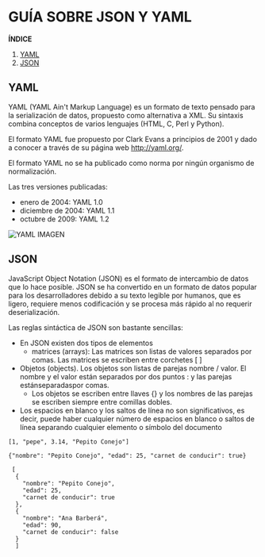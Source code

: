# GUÍA SOBRE JSON Y YAML

**ÍNDICE**   
1. [YAML](#id1)
2. [JSON](#id2)


## YAML<a name="id1"></a>

YAML (YAML Ain't Markup Language) es un formato de texto pensado para la serialización de datos, propuesto como alternativa a XML. Su sintaxis combina conceptos de varios lenguajes (HTML, C, Perl y Python).

El formato YAML fue propuesto por Clark Evans a principios de 2001 y dado a conocer a través de su página web http://yaml.org/.

El formato YAML no se ha publicado como norma por ningún organismo de normalización.
 
Las tres versiones publicadas:

   - enero de 2004: YAML 1.0
   - diciembre de 2004: YAML 1.1
   - octubre de 2009: YAML 1.2

![YAML IMAGEN](https://uxwing.com/wp-content/themes/uxwing/download/file-and-folder-type/yaml-file-icon.png)

## JSON<a name="id2"></a>

JavaScript Object Notation (JSON) es el formato de intercambio de datos que lo hace posible. JSON se ha convertido en un formato de datos popular para los 
desarrolladores debido a su texto legible por humanos, que es ligero, requiere menos codificación y se procesa más rápido al no requerir deserialización.

Las reglas sintáctica de JSON son bastante sencillas:

   - En JSON existen dos tipos de elementos
     - matrices (arrays): Las matrices son listas de valores separados por comas. Las matrices se escriben entre corchetes [ ] 
   - Objetos (objects). Los objetos son listas de parejas nombre / valor. El nombre y el valor están separados por dos puntos :
         y las parejas estánseparadaspor comas. 
     - Los objetos se escriben entre llaves {} y los nombres de las parejas se escriben siempre entre comillas dobles. 
   - Los espacios en blanco y los saltos de línea no son significativos, es decir, puede haber cualquier número
       de espacios en blanco o saltos de línea separando 
       cualquier elemento o símbolo del documento


```
[1, "pepe", 3.14, "Pepito Conejo"] 
```
```
{"nombre": "Pepito Conejo", "edad": 25, "carnet de conducir": true}
```
    
```
 [
  {
    "nombre": "Pepito Conejo",
    "edad": 25,
    "carnet de conducir": true
  },
  {
    "nombre": "Ana Barberá",
    "edad": 90,
    "carnet de conducir": false
  }
  ]
```
